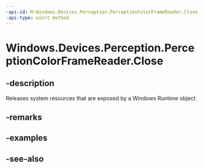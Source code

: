 ```yaml
---
-api-id: M:Windows.Devices.Perception.PerceptionColorFrameReader.Close
-api-type: winrt method
---
```


<!-- Method syntax
public void Close()
-->

# Windows.Devices.Perception.PerceptionColorFrameReader.Close

## -description
Releases system resources that are exposed by a Windows Runtime object.

## -remarks

## -examples

## -see-also
